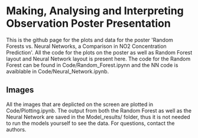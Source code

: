 # Making, Analysing and Interpreting Observation Poster Presentation
This is the github page for the plots and data for the poster 'Random Forests vs. Neural Networks, a Comparison in NO2 Concentration Prediction'. All the code for the plots on the poster as well as Random Forest layout and Neural Network layout is present here. The code for the Random Forest can be found in Code/Random_Forest.ipynn and the NN code is avaiblable in Code/Neural_Network.ipynb.
 
## Images
All the images that are deplicted on the screen are plotted in Code/Plotting.ipynb. The output from both the Random Forest as well as the Neural Network are saved in the Model_results/ folder, thus it is not needed to run the models yourself to see the data. For questions, contact the authors. 
